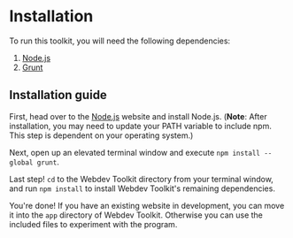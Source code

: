# Installation

To run this toolkit, you will need the following dependencies:

1. [Node.js](http://nodejs.org)
2. [Grunt](http://gruntjs.com/)

## Installation guide

First, head over to the [Node.js](http://nodejs.org) website and install Node.js. (<b>Note</b>: After installation, you may need to update your PATH variable to include npm. This step is dependent on your operating system.)

Next, open up an elevated terminal window and execute `npm install --global grunt`.

Last step! `cd` to the Webdev Toolkit directory from your terminal window, and run `npm install` to install Webdev Toolkit's remaining dependencies.

You're done! If you have an existing website in development, you can move it into the `app` directory of Webdev Toolkit. Otherwise you can use the included files to experiment with the program.